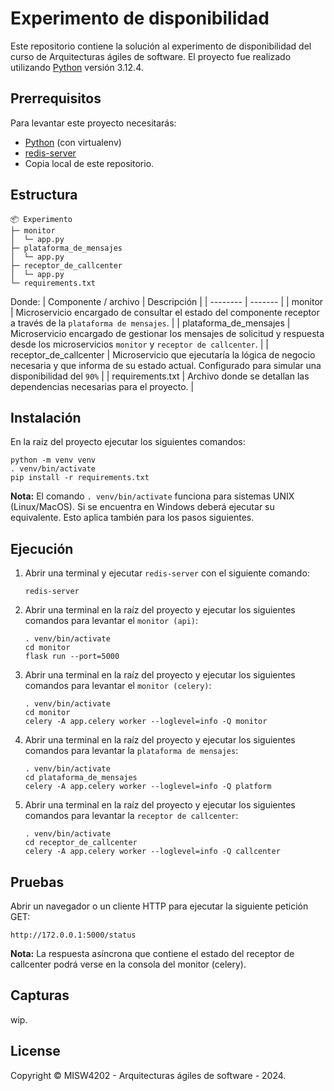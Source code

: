# Experimento de disponibilidad
Este repositorio contiene la solución al experimento de disponibilidad del curso de Arquitecturas ágiles de software. El proyecto fue realizado utilizando [Python](https://www.python.org/downloads/) versión 3.12.4.


## Prerrequisitos

Para levantar este proyecto necesitarás:

* [Python](https://www.python.org/downloads/) (con virtualenv)
* [redis-server](https://redis.io/docs/latest/operate/oss_and_stack/install/install-redis/)
* Copia local de este repositorio.

## Estructura

```
📦 Experimento
├─ monitor
│  └─ app.py
├─ plataforma_de_mensajes
│  └─ app.py
├─ receptor_de_callcenter
│  └─ app.py
└─ requirements.txt
```
Donde:
| Componente / archivo    | Descripción |
| -------- | ------- |
| monitor  | Microservicio encargado de consultar el estado del componente receptor a través de la `plataforma de mensajes`.    |
| plataforma_de_mensajes    | Microservicio encargado de gestionar los mensajes de solicitud y respuesta desde los microservicios `monitor` y `receptor de callcenter`.     |
| receptor_de_callcenter    | Microservicio que ejecutaría la lógica de negocio necesaria y que informa de su estado actual. Configurado para simular una disponibilidad del `90%`    |
| requirements.txt    | Archivo donde se detallan las dependencias necesarias para el proyecto.    |

## Instalación

En la raiz del proyecto ejecutar los siguientes comandos:
```
python -m venv venv
. venv/bin/activate
pip install -r requirements.txt
```
**Nota:** El comando `. venv/bin/activate` funciona para sistemas UNIX (Linux/MacOS). Si se encuentra en Windows deberá ejecutar su equivalente. Esto aplica también para los pasos siguientes.

## Ejecución

1. Abrir una terminal y ejecutar `redis-server` con el siguiente comando:

    ```
    redis-server
    ```

2. Abrir una terminal en la raíz del proyecto y ejecutar los siguientes comandos para levantar el `monitor (api)`:

    ```
    . venv/bin/activate
    cd monitor
    flask run --port=5000
    ```

3. Abrir una terminal en la raíz del proyecto y ejecutar los siguientes comandos para levantar el `monitor (celery)`:

    ```
    . venv/bin/activate
    cd monitor
    celery -A app.celery worker --loglevel=info -Q monitor
    ```

4. Abrir una terminal en la raíz del proyecto y ejecutar los siguientes comandos para levantar la `plataforma de mensajes`:

    ```
    . venv/bin/activate
    cd plataforma_de_mensajes
    celery -A app.celery worker --loglevel=info -Q platform
    ```

5. Abrir una terminal en la raíz del proyecto y ejecutar los siguientes comandos para levantar la `receptor de callcenter`:

    ```
    . venv/bin/activate
    cd receptor_de_callcenter
    celery -A app.celery worker --loglevel=info -Q callcenter
    ```

## Pruebas

Abrir un navegador o un cliente HTTP para ejecutar la siguiente petición GET:

```
http://172.0.0.1:5000/status
```
**Nota:** La respuesta asíncrona que contiene el estado del receptor de callcenter podrá verse en la consola del monitor (celery).


## Capturas
wip.

## License

Copyright © MISW4202 - Arquitecturas ágiles de software - 2024.


